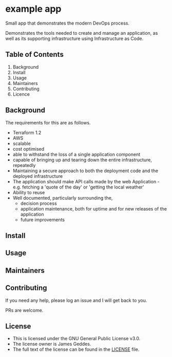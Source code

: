 <!--- STANDARD README -->
<!--- https://github.com/RichardLitt/standard-readme -->
<!--- ---------------------------------------------- -->
<!--- Title -->
<!--- must match repository name -->
<!--- REQUIRED -->

#  example app

<!--- Banner -->
<!--- OPTIONAL -->
<!--- Must not have its own title -->
<!--- Must link to local image in current repository -->


<!--- Badges -->
<!--- OPTIONAL -->
<!--- Must not have its own title -->


<!--- Short description -->
<!--- REQUIRED -->
<!--- An overview of the intentions of this repo -->
<!--- Must not have its own title -->
<!--- Must be less than 120 characters -->
<!--- Must match GitHub's description -->
Small app that demonstrates the modern DevOps process.

<!--- Long Description -->
<!--- OPTIONAL -->
<!--- Must not have its own title -->
<!--- A detailed description of the repo -->
Demonstrates the tools needed to create and manage an application, as well as its supporting 
infrastructure using Infrastructure as Code.

## Table of Contents

<!--- REQUIRED -->
1. Background
2. Install
3. Usage
4. Maintainers
5. Contributing
6. Licence

<!--- ## Security -->
<!--- OPTIONAL -->
<!--- May go here if it is important to highlight security concerns. -->
<!--- Otherwise, it should be in Extra Sections. -->



## Background
<!--- OPTIONAL -->
<!--- Explain the motivation and abstract dependencies for this repo -->

The requirements for this are as follows.

- Terraform 1.2
- AWS
- scalable
- cost optimised
- able to withstand the loss of a single application component
- capable of bringing up and tearing down the entire infrastructure, repeatedly
- Maintaining a secure approach to both the deployment code and the deployed infrastructure
- The application should make API calls made by the web Application - e.g. fetching a 'quote of the 
  day' or 'getting the local weather'
- Ability to reuse
- Well documented, particularly surrounding the,
  - decision process
  - application maintenance, both for uptime and for new releases of the application
  - future improvements

## Install

<!--- Explain how to install the thing. -->
<!--- OPTIONAL IF documentation repo -->
<!--- ELSE REQUIRED -->

## Usage

<!--- REQUIRED -->
<!--- Explain what the thing does. Use screenshots or videos. -->


<!-- Extra sections -->
<!--- OPTIONAL -->
<!--- This should not be called "Extra Sections". -->
<!--- This is a space for 0 or more sections to be included, -->
<!--- each of which must have their own titles. -->


<!-- ## API -->
<!--- OPTIONAL -->
<!--- Describe exported functions and objects -->


## Maintainers
<!--- OPTIONAL -->
<!--- List maintainer(s) for this repository -->
<!--- along with one way of contacting them (e.g. GitHub link or email). -->


<!-- ## Thanks -->
<!--- OPTIONAL -->
<!--- State anyone or anything that significantly -->
<!--- helped with the development of this project -->

## Contributing
<!--- REQUIRED -->
If you need any help, please log an issue and I will get back to you.

PRs are welcome. 

## License
<!--- REQUIRED -->

- This is licensed under the GNU General Public License v3.0.
- The license owner is James Geddes.
- The full text of the license can be found in the [LICENSE](LICENSE) file.